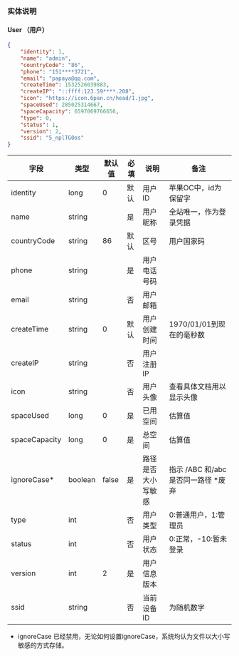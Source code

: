 ### 实体说明

#### User （用户）

```json
{
	"identity": 1,
	"name": "admin",
	"countryCode": "86",
	"phone": "151****3721",
	"email": "papaya@qq.com",
	"createTime": 1532526039883,
	"createIP": "::ffff:123.59****.208",
	"icon": "https://icon.6pan.cn/head/1.jpg",
	"spaceUsed": 285025314667,
	"spaceCapacity": 6597069766656,
	"type": 0,
	"status": 1,
	"version": 2,
	"ssid": "5_nplTG0os"
}
```


| 字段          	| 类型    	| 默认值 	| 必填 	| 说明               	| 备注                         	|
|---------------	|---------	|--------	|------	|--------------------	|------------------------------	|
| identity      	| long    	| 0      	| 默认 	| 用户ID             	| 苹果OC中，id为保留字         	|
| name          	| string  	|        	| 是   	| 用户昵称           	| 全站唯一，作为登录凭据       	|
| countryCode   	| string  	| 86     	| 默认 	| 区号               	| 用户国家码                   	|
| phone         	| string  	|        	| 是   	| 用户电话号码       	|                              	|
| email         	| string  	|        	| 否   	| 用户邮箱           	|                              	|
| createTime    	| string  	| 0      	| 默认 	| 用户创建时间       	| 1970/01/01到现在的毫秒数     	|
| createIP      	| string  	|        	| 否   	| 用户注册IP         	|                              	|
| icon          	| string  	|        	| 否   	| 用户头像           	| 查看具体文档用以显示头像     	|
| spaceUsed     	| long    	| 0      	| 是   	| 已用空间           	|  估算值                 	|
| spaceCapacity 	| long    	| 0      	| 是   	| 总空间             	|  估算值                     	|
| ignoreCase*   	| boolean 	| false  	| 是   	| 路径是否大小写敏感 	| 指示 /ABC 和/abc是否同一路径 *废弃 	|
| type          	| int     	|        	| 否   	| 用户类型           	| 0:普通用户，1:管理员         	|
| status        	| int     	|        	| 否   	| 用户状态           	| 0:正常，-10:暂未登录         	|
| version       	| int     	| 2      	| 是   	| 用户信息版本       	|                              	|
| ssid          	| string  	|        	| 否   	| 当前设备ID         	| 为随机数字                   	|

* ignoreCase 已经禁用，无论如何设置ignoreCase，系统均认为文件以大小写敏感的方式存储。